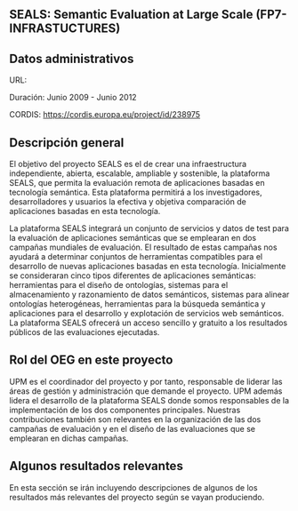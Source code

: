 ## SEALS: Semantic Evaluation at Large Scale (FP7-INFRASTUCTURES)

## Datos administrativos
URL:

Duración: Junio 2009 - Junio 2012

CORDIS: https://cordis.europa.eu/project/id/238975

## Descripción general

El objetivo del proyecto SEALS es el de crear una infraestructura independiente, abierta, escalable, ampliable y sostenible, la plataforma SEALS, que permita la evaluación remota  de aplicaciones basadas en tecnología semántica. Esta plataforma permitirá a los investigadores, desarrolladores y usuarios la efectiva y objetiva comparación de aplicaciones basadas en esta tecnología. 

La plataforma SEALS integrará un conjunto de servicios y datos de test para la evaluación de aplicaciones semánticas que se emplearan en dos campañas mundiales de evaluación. El resultado de estas campañas nos ayudará a determinar conjuntos de herramientas compatibles para el desarrollo de nuevas aplicaciones basadas en esta tecnología. Inicialmente se consideraran cinco tipos diferentes de aplicaciones semánticas: herramientas para el diseño de ontologías, sistemas para el almacenamiento y razonamiento de datos semánticos, sistemas para alinear ontologías heterogéneas, herramientas para la búsqueda semántica y aplicaciones para el desarrollo y explotación de servicios web semánticos.  La plataforma SEALS ofrecerá un acceso sencillo y gratuito a los resultados públicos de las evaluaciones ejecutadas. 



## Rol del OEG en este proyecto

UPM es el coordinador del proyecto y por tanto, responsable de liderar las áreas de gestión y administración que demande el proyecto. UPM además lidera el desarrollo de la plataforma SEALS donde somos responsables de la implementación de los dos componentes principales. Nuestras contribuciones también son relevantes en la organización de las dos campañas de evaluación y en el diseño de las evaluaciones que se emplearan en dichas campañas.

## Algunos resultados relevantes
En esta sección se irán incluyendo descripciones de algunos de los resultados más relevantes del proyecto según se vayan produciendo.
